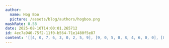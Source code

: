 ```yaml
---
author:
  name: Hog Boo
  picture: /assets/blog/authors/hogboo.png
maskRate: 0.58
date: 2025-08-10T14:00:01.265712
id: 4ec7a940-75f2-11f0-b564-71e1480f5e87
content: '[[4, 0, 7, 6, 3, 0, 2, 5, 9], [9, 0, 5, 0, 8, 4, 6, 0, 0], [0, 0, 0, 0, 0, 0, 0, 7, 0], [0, 0, 0, 0, 0, 3, 0, 0, 0], [2, 4, 3, 1, 0, 0, 5, 0, 7], [0, 0, 0, 0, 0, 6, 1, 0, 0], [0, 9, 0, 8, 4, 7, 0, 1, 0], [3, 6, 4, 0, 0, 5, 0, 8, 0], [7, 1, 0, 0, 0, 0, 0, 0, 5]]'
---
```

